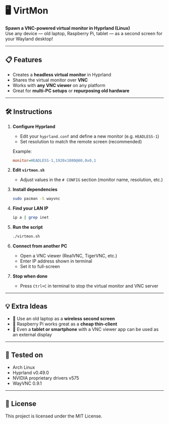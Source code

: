 # 🖥️ VirtMon  
**Spawn a VNC-powered virtual monitor in Hyprland (Linux)**  
Use any device — old laptop, Raspberry Pi, tablet — as a second screen for your Wayland desktop!

---

## 📋 Features
- Creates a **headless virtual monitor** in Hyprland
- Shares the virtual monitor over **VNC**
- Works with **any VNC viewer** on any platform
- Great for **multi-PC setups** or **repurposing old hardware**

---

## 🛠️ Instructions

1. **Configure Hyprland**
   - Edit your `hyprland.conf` and define a new monitor (e.g. `HEADLESS-1`)
   - Set resolution to match the remote screen (recommended)

   Example:
   ```ini
   monitor=HEADLESS-1,1920x1080@60,0x0,1
   ```

2. **Edit `virtmon.sh`**
   - Adjust values in the `# CONFIG` section (monitor name, resolution, etc.)

3. **Install dependencies**
   ```bash
   sudo pacman -S wayvnc
   ```

4. **Find your LAN IP**
   ```bash
   ip a | grep inet
   ```

5. **Run the script**
   ```bash
   ./virtmon.sh
   ```

6. **Connect from another PC**
   - Open a VNC viewer (RealVNC, TigerVNC, etc.)
   - Enter IP address shown in terminal
   - Set it to full-screen

7. **Stop when done**
   - Press `Ctrl+C` in terminal to stop the virtual monitor and VNC server

---

## 💡 Extra Ideas

- 🧠 Use an old laptop as a **wireless second screen**
- 🍓 Raspberry Pi works great as a **cheap thin-client**
- 📱 Even a **tablet or smartphone** with a VNC viewer app can be used as an external display

---

## 🧪 Tested on

- Arch Linux
- Hyprland v0.49.0
- NVIDIA proprietary drivers v575
- WayVNC 0.9.1

---

## 🧵 License

This project is licensed under the MIT License.
